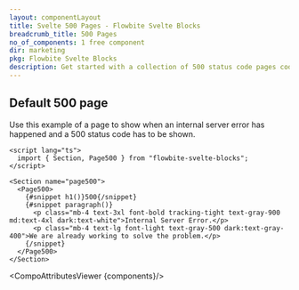 ```yaml
---
layout: componentLayout
title: Svelte 500 Pages - Flowbite Svelte Blocks
breadcrumb_title: 500 Pages
no_of_components: 1 free component
dir: marketing
pkg: Flowbite Svelte Blocks
description: Get started with a collection of 500 status code pages coded with Tailwind CSS to show when a server error is being triggered.
---
```


<script lang="ts">
  import { TableProp, TableDefaultRow, CompoAttributesViewer } from '../utils'
  const components = 'Page500, Section'
</script>

## Default 500 page

Use this example of a page to show when an internal server error has happened and a 500 status code has to be shown.

```svelte example
<script lang="ts">
  import { Section, Page500 } from "flowbite-svelte-blocks";
</script>

<Section name="page500">
  <Page500>
    {#snippet h1()}500{/snippet}
    {#snippet paragraph()}
      <p class="mb-4 text-3xl font-bold tracking-tight text-gray-900 md:text-4xl dark:text-white">Internal Server Error.</p>
      <p class="mb-4 text-lg font-light text-gray-500 dark:text-gray-400">We are already working to solve the problem.</p>
    {/snippet}
  </Page500>
</Section>
```

<CompoAttributesViewer {components}/>
